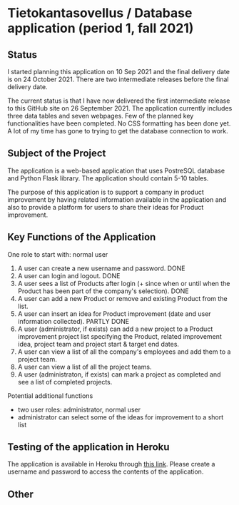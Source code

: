 # Tietokantasovellus / Database application (period 1, fall 2021)

## Status

I started planning this application on 10 Sep 2021 and the final delivery date is on 24 October 2021. There are two intermediate releases before the final
delivery date.

The current status is that I have now delivered the first intermediate release to this GitHub site on 26 September 2021. The application currently includes three data tables and seven webpages. Few of the planned key functionalities have been completed. No CSS formatting has been done yet. A lot of my time has gone to trying to get the database connection to work.

## Subject of the Project

The application is a web-based application that uses PostreSQL database and Python Flask library. The application should contain 5-10 tables.

The purpose of this application is to support a company in product improvement by having related information available in the application and also to provide a platform for users to share their ideas for Product improvement.

## Key Functions of the Application
One role to start with: normal user

1. A user can create a new username and password. DONE
1. A user can login and logout. DONE
1. A user sees a list of Products after login (+ since when or until when the Product has been part of the company's selection). DONE
1. A user can add a new Product or remove and existing Product from the list.
1. A user can insert an idea for Product improvement (date and user information collected). PARTLY DONE
1. A user (administrator, if exists) can add a new project to a Product improvement project list specifying the Product, related improvement idea, project team and project start & target end dates.
1. A user can view a list of all the company's employees and add them to a project team.
1. A user can view a list of all the project teams.
1. A user (administraton, if exists) can mark a project as completed and see a list of completed projects.

Potential additional functions
* two user roles: administrator, normal user
* administrator can select some of the ideas for improvement to a short list

## Testing of the application in Heroku

The application is available in Heroku through [this link](https://tikaso-app.herokuapp.com/). Please create a username and password to access the contents of the application. 

## Other
